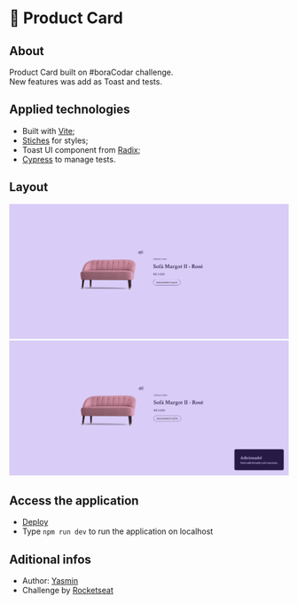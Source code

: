 # 🛒 Product Card

## About 

Product Card built on #boraCodar challenge.
<br> 
New features was add as Toast and tests.

## Applied technologies

- Built with [Vite](https://vitejs.dev/);
- [Stiches](https://stitches.dev/) for styles;
- Toast UI component from [Radix](https://www.radix-ui.com/);
- [Cypress](https://www.cypress.io/) to manage tests.

## Layout

<img src="public/default.png" width="600">

<img src="public/active.png" width="600">

## Access the application 

- [Deploy]()
- Type `npm run dev` to run the application on localhost

## Aditional infos

- Author: [Yasmin](https://www.linkedin.com/in/yasmin-goncalves/)
- Challenge by [Rocketseat](https://www.rocketseat.com.br/)